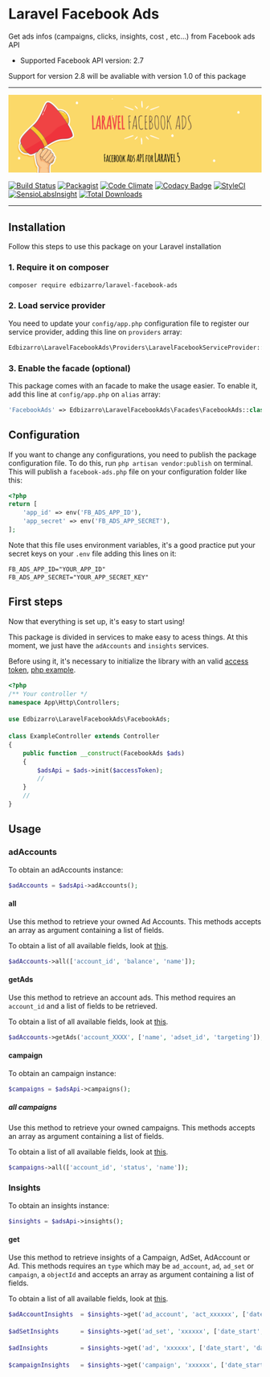 # Laravel Facebook Ads

Get ads infos (campaigns, clicks, insights, cost , etc...) from Facebook ads API

 - Supported Facebook API version: 2.7

Support for version 2.8 will be avaliable with version 1.0 of this package

---

![alt tag](laravel-facebook-ads.png)

[![Build Status](https://semaphoreci.com/api/v1/edbizarro/laravel-facebook-ads/branches/master/badge.svg)](https://semaphoreci.com/edbizarro/laravel-facebook-ads)
[![Packagist](https://img.shields.io/packagist/v/edbizarro/laravel-facebook-ads.svg)](https://packagist.org/packages/edbizarro/laravel-facebook-ads) [![Code Climate](https://codeclimate.com/github/edbizarro/laravel-facebook-ads/badges/gpa.svg)](https://codeclimate.com/github/edbizarro/laravel-facebook-ads) [![Codacy Badge](https://api.codacy.com/project/badge/grade/d6deeeac233847dba57afb5c07ccad4b)](https://www.codacy.com/app/edbizarro/laravel-facebook-ads) [![StyleCI](https://styleci.io/repos/55666212/shield)](https://styleci.io/repos/55666212) [![SensioLabsInsight](https://insight.sensiolabs.com/projects/f5001994-d22b-45a1-aa50-d4ac356cd42f/mini.png)](https://insight.sensiolabs.com/projects/f5001994-d22b-45a1-aa50-d4ac356cd42f) [![Total Downloads](http://img.shields.io/packagist/dm/edbizarro/laravel-facebook-ads.svg)](https://packagist.org/packages/edbizarro/laravel-facebook-ads)

---

## Installation

Follow this steps to use this package on your Laravel installation

### 1. Require it on composer

```bash
composer require edbizarro/laravel-facebook-ads
```

### 2. Load service provider

You need to update your `config/app.php` configuration file to register our service provider, adding this line on `providers` array:

```php
Edbizarro\LaravelFacebookAds\Providers\LaravelFacebookServiceProvider::class
```

### 3. Enable the facade (optional)

This package comes with an facade to make the usage easier. To enable it, add this line at `config/app.php` on `alias` array:

```php
'FacebookAds' => Edbizarro\LaravelFacebookAds\Facades\FacebookAds::class
```

## Configuration

If you want to change any configurations, you need to publish the package configuration file. To do this, run `php artisan vendor:publish` on terminal.
This will publish a `facebook-ads.php` file on your configuration folder like this:

```php
<?php
return [
    'app_id' => env('FB_ADS_APP_ID'),
    'app_secret' => env('FB_ADS_APP_SECRET'),
];
```

Note that this file uses environment variables, it's a good practice put your secret keys on your `.env` file adding this lines on it:


```
FB_ADS_APP_ID="YOUR_APP_ID"
FB_ADS_APP_SECRET="YOUR_APP_SECRET_KEY"
```

## First steps

Now that everything is set up, it's easy to start using!

This package is divided in services to make easy to acess things. At this moment, we just have the `adAccounts` and `insights` services.

Before using it, it's necessary to initialize the library with an valid [access token](https://developers.facebook.com/docs/facebook-login/access-tokens#usertokens), [php example](https://github.com/facebook/facebook-php-sdk-v4#usage).

```php
<?php
/** Your controller */
namespace App\Http\Controllers;

use Edbizarro\LaravelFacebookAds\FacebookAds;

class ExampleController extends Controller
{
    public function __construct(FacebookAds $ads)
    {
        $adsApi = $ads->init($accessToken);
        //
    }
    //
}
```

## Usage

### adAccounts

To obtain an adAccounts instance:

```php
$adAccounts = $adsApi->adAccounts();
```

#### all

Use this method to retrieve your owned Ad Accounts. This methods accepts an array as argument containing a list of fields.

To obtain a list of all available fields, look at [this](https://github.com/facebook/facebook-php-ads-sdk/blob/master/src/FacebookAds/Object/Fields/AdAccountFields.php).

```php
$adAccounts->all(['account_id', 'balance', 'name']);
```

#### getAds

Use this method to retrieve an account ads. This method requires an `account_id` and a list of fields to be retrieved.

To obtain a list of all available fields, look at [this](https://github.com/facebook/facebook-php-ads-sdk/blob/master/src/FacebookAds/Object/Fields/AdFields.php).

```php
$adAccounts->getAds('account_XXXX', ['name', 'adset_id', 'targeting']);
```

#### campaign

To obtain an campaign instance:

```php
$campaigns = $adsApi->campaigns();
```

##### all campaigns

Use this method to retrieve your owned campaigns. This methods accepts an array as argument containing a list of fields.

To obtain a list of all available fields, look at [this](https://github.com/facebook/facebook-php-ads-sdk/blob/master/src/FacebookAds/Object/Fields/CampaignFields.php).

```php
$campaigns->all(['account_id', 'status', 'name']);
```

### Insights

To obtain an insights instance:

```php
$insights = $adsApi->insights();
```

#### get

Use this method to retrieve insights of a Campaign, AdSet, AdAccount or Ad. This methods requires an `type` which may be `ad_account`, `ad`, `ad_set` or `campaign`, a `objectId` and accepts an array as argument containing a list of fields.

To obtain a list of all available fields, look at [this](https://github.com/facebook/facebook-php-ads-sdk/blob/master/src/FacebookAds/Object/Fields/AdsInsightsFields.php).

```php
$adAccountInsights  = $insights->get('ad_account', 'act_xxxxxx', ['date_start', 'date_stop', 'ad_name']]);

$adSetInsights      = $insights->get('ad_set', 'xxxxxx', ['date_start', 'date_stop', 'ad_name']]);

$adInsights         = $insights->get('ad', 'xxxxxx', ['date_start', 'date_stop', 'ad_name']]);

$campaignInsights   = $insights->get('campaign', 'xxxxxx', ['date_start', 'date_stop', 'ad_name']]);
```
